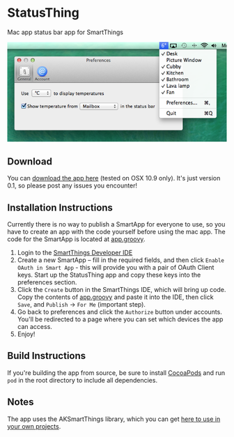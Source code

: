 StatusThing
===========

Mac app status bar app for SmartThings

![screenshot](screenshot.png)

## Download
You can [download the app here](http://alexking.io/StatusThing/StatusThing.zip) (tested on OSX 10.9 only). It's just version 0.1, so please post any issues you encounter!

## Installation Instructions 

Currently there is no way to publish a SmartApp for everyone to use, so you have to create an app with the code yourself before using the mac app. The code for the SmartApp is located at [app.groovy](app.groovy).

1. Login to the [SmartThings Developer IDE](https://graph.api.smartthings.com)
2. Create a new SmartApp – fill in the required fields, and then click `Enable OAuth in Smart App` - this will provide you with a pair of OAuth Client keys. Start up the StatusThing app and copy these keys into the preferences section. 
3. Click the `Create` button in the SmartThings IDE, which will bring up code. Copy the contents of [app.groovy](app.groovy) and paste it into the IDE, then click `Save`, and `Publish` &rarr; `For Me` (important step). 
4. Go back to preferences and click the `Authorize` button under accounts. You'll be redirected to a page where you can set which devices the app can access.
5. Enjoy!

## Build Instructions 
If you're building the app from source, be sure to install [CocoaPods](http://cocoapods.org) and run `pod` in the root directory to include all dependencies.  

## Notes
The app uses the AKSmartThings library, which you can get [here to use in your own projects](https://github.com/alexking/AKSmartThings). 